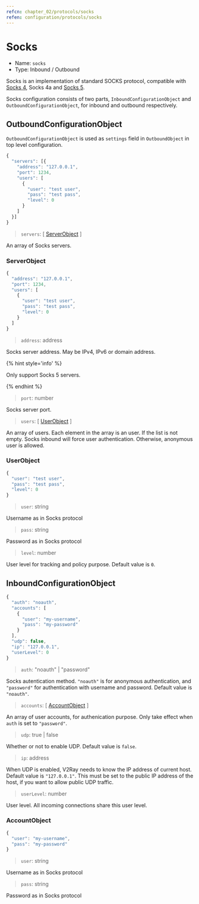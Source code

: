 ```yaml
---
refcn: chapter_02/protocols/socks
refen: configuration/protocols/socks
---
```


# Socks

* Name: `socks`
* Type: Inbound / Outbound

Socks is an implementation of standard SOCKS protocol, compatible with [Socks 4](http://ftp.icm.edu.pl/packages/socks/socks4/SOCKS4.protocol), Socks 4a and [Socks 5](http://ftp.icm.edu.pl/packages/socks/socks4/SOCKS4.protocol).

Socks configuration consists of two parts, `InboundConfigurationObject` and `OutboundConfigurationObject`, for inbound and outbound respectively.

## OutboundConfigurationObject

`OutboundConfigurationObject` is used as `settings` field in `OutboundObject` in top level configuration.

```javascript
{
  "servers": [{
    "address": "127.0.0.1",
    "port": 1234,
    "users": [
      {
        "user": "test user",
        "pass": "test pass",
        "level": 0
      }
    ]
  }]
}
```

> `servers`: \[ [ServerObject](#serverobject) \]

An array of Socks servers.

### ServerObject

```javascript
{
  "address": "127.0.0.1",
  "port": 1234,
  "users": [
    {
      "user": "test user",
      "pass": "test pass",
      "level": 0
    }
  ]
}
```

> `address`: address

Socks server address. May be IPv4, IPv6 or domain address.

{% hint style='info' %}

Only support Socks 5 servers.

{% endhint %}

> `port`: number

Socks server port.

> `users`: \[ [UserObject](#userobject) \]

An array of users. Each element in the array is an user. If the list is not empty. Socks inbound will force user authentication. Otherwise, anonymous user is allowed.

### UserObject

```javascript
{
  "user": "test user",
  "pass": "test pass",
  "level": 0
}
```

> `user`: string

Username as in Socks protocol

> `pass`: string

Password as in Socks protocol

> `level`: number

User level for tracking and policy purpose. Default value is `0`.

## InboundConfigurationObject

```javascript
{
  "auth": "noauth",
  "accounts": [
    {
      "user": "my-username",
      "pass": "my-password"
    }
  ],
  "udp": false,
  "ip": "127.0.0.1",
  "userLevel": 0
}
```

> `auth`: "noauth" | "password"

Socks autentication method. `"noauth"` is for anonymous authentication, and `"password"` for authentication with username and password. Default value is `"noauth"`.

> `accounts`: \[ [AccountObject](#accountobject) \]

An array of user accounts, for authenication purpose. Only take effect when `auth` is set to `"password"`.

> `udp`: true | false

Whether or not to enable UDP. Default value is `false`.

> `ip`: address

When UDP is enabled, V2Ray needs to know the IP address of current host. Default value is `"127.0.0.1"`. This must be set to the public IP address of the host, if you want to allow public UDP traffic.

> `userLevel`: number

User level. All incoming connections share this user level.

### AccountObject

```javascript
{
  "user": "my-username",
  "pass": "my-password"
}
```

> `user`: string

Username as in Socks protocol

> `pass`: string

Password as in Socks protocol
